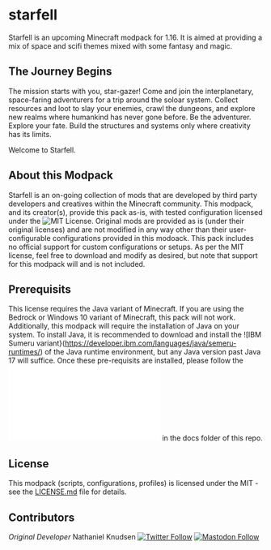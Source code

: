 # starfell
Starfell is an upcoming Minecraft modpack for 1.16. It is aimed at providing a mix of space and scifi themes mixed with some fantasy and magic.

## The Journey Begins
The mission starts with you, star-gazer! Come and join the interplanetary, space-faring adventurers for a trip around the soloar system. Collect resources and loot to slay your enemies, crawl the dungeons, and explore new realms where humankind has never gone before. Be the adventurer. Explore your fate. Build the structures and systems only where creativity has its limits.

Welcome to Starfell.

## About this Modpack
Starfell is an on-going collection of mods that are developed by third party developers and creatives within the Minecraft community. This modpack, and its creator(s), provide this pack as-is, with tested configuration licensed under the ![MIT License](./LICENSE). Original mods are provided as is (under their original licenses) and are not modified in any way other than their user-configurable configurations provided in this modoack. This pack includes no official support for custom configurations or setups. As per the MIT license, feel free to download and modify as desired, but note that support for this modpack will and is not included.

## Prerequisits
This license requires the Java variant of Minecraft. If you are using the Bedrock or Windows 10 variant of Minecraft, this pack will not work. Additionally, this modpack will require the installation of Java on your system. To install Java, it is recommended to download and install the ![IBM Sumeru variant}(https://developer.ibm.com/languages/java/semeru-runtimes/) of the Java runtime environment, but any Java version past Java 17 will suffice. Once these pre-requisits are installed, please follow the ![setup and installation guide](./docs/installation.md) in the docs folder of this repo.

## License
This modpack (scripts, configurations, profiles) is licensed under the MIT - see the [LICENSE.md](LICENSE.md) file for details.

## Contributors
_Original Developer_ Nathaniel Knudsen [![Twitter Follow](https://img.shields.io/twitter/follow/stoicswe?style=social)](https://twitter.com/stoicswe) [![Mastodon Follow](https://img.shields.io/mastodon?style=social)](https://mastodon.social/@stoicswe)